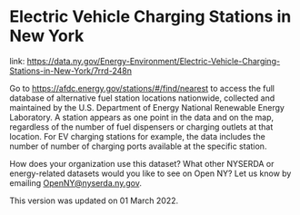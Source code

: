 # Electric Vehicle Charging Stations in New York

link: https://data.ny.gov/Energy-Environment/Electric-Vehicle-Charging-Stations-in-New-York/7rrd-248n

Go to https://afdc.energy.gov/stations/#/find/nearest to access the full database of alternative fuel station locations nationwide, collected and maintained by the U.S. Department of Energy National Renewable Energy Laboratory. A station appears as one point in the data and on the map, regardless of the number of fuel dispensers or charging outlets at that location. For EV charging stations for example, the data includes the number of number of charging ports available at the specific station.

How does your organization use this dataset? What other NYSERDA or energy-related datasets would you like to see on Open NY? Let us know by emailing OpenNY@nyserda.ny.gov.

This version was updated on 01 March 2022.
